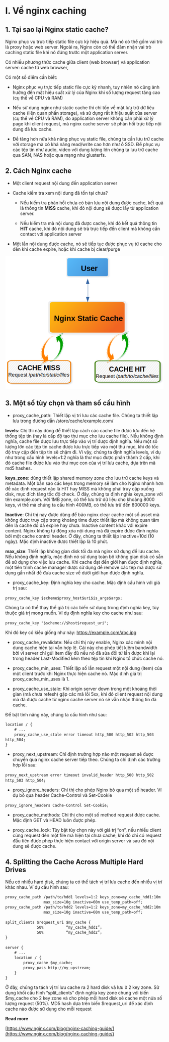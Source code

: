# I. Về nginx caching

## 1. Tại sao lại Nginx static cache?

Nginx phục vụ trực tiếp static file cực kỳ hiệu quả. Mà nó có thể gồm vai trò là proxy hoặc web server. Ngoài ra, Nginx còn có thể đảm nhận vai trò caching static file khi nó đứng trước một application server.

Có nhiều phương thức cache giữa client (web browser) và application server: cache từ web browser,
 
Có một số điểm cần biết:

- Nginx phục vụ trực tiếp static file  cực kỳ nhanh, tuy nhiên nó cũng ảnh hưởng đến mặt hiệu suất xử lý của Nginx khi số lượng request tăng cao (cụ thể về CPU và RAM)

- Nếu sử dụng nginx như static cache thì chỉ tốn về mặt lưu trữ dữ liệu cache (liên quan phần storage), và sử dụng rất ít hiệu suất của server (cụ thể về CPU và RAM), do application server không cần phải xử lý page khi client request, mà nginx cache server sẽ phản hồi trực tiếp nội dung đã lưu cache.

- Để tăng hơn nữa khả năng phục vụ static file, chúng ta cần lưu trữ cache với storage mà có khả năng read/write cao hơn như ổ SSD. Để phục vụ các tệp tin như audio, video với dung lượng lớn chúng ta lưu trữ cache qua SAN, NAS hoặc qua mạng như glusterfs.

## 2. Cách Nginx cache

- Một client request nội dung đến application server

- Cache kiểm tra xem nội dung đã tồn tại chưa?

	+ Nếu kiểm tra phản hồi chưa có bản lưu nội dung được cache, kết quả là thông tin **MISS** cache, khi đó nội dung sẽ được lấy từ application server.

	+ Nếu kiểm tra mà nội dung đã được cache, khi đó kết quả thông tin **HIT** cache, khi đó nội dung sẽ trả trực tiếp đến client mà không cần contact với application server

- Một lần nội dung được cache, nó sẽ tiếp tục được phục vụ từ cache cho đến khi cache expire, hoặc khi cache bị clear/purge

<p align="center">
<img src="images/nginx-static-cache.png" />
</p>

## 3. Một số tùy chọn và tham số cấu hình

- proxy_cache_path: Thiết lập vị trí lưu các cache file. Chúng ta thiết lập lưu trong đường dẫn /store/cache/example.com/

**levels**: Chị thì này dùng để thiết lập cách các cache file được lưu đến hệ thống tệp tin (hay là cấp độ tạo thư mục cho lưu cache file). Nếu không định nghĩa, cache file được lưu trực tiếp vào vị trí được định nghĩa. Nếu một số lượng lớn các tệp tin cache được lưu trực tiếp vào một thư mục, khi đó tốc độ truy cập đến tệp tin sẽ chậm đi. Vì vậy, chúng ta định nghĩa levels, ví dụ như trong cấu hình levels=1:2 nghĩa là thư mục được phân thành 2 cấp, khi đó cache file được lưu vào thư mục con của vị trí lưu cache, dựa trên mã md5 hashes.

**keys_zone**: dùng thiết lập shared memory zone cho lưu trữ cache keys và metadata.  Một bản sao các keys trong memory sẽ làm cho Nginx nhanh hơn để xác định request nào là HIT hay MISS mà không phải truy cập xuống disk, mục đích tăng tốc độ check. Ở đây, chúng ta định nghĩa keys_zone với tên example.com. Với 1MB zone, có thể lưu trữ dữ liệu cho khoảng 8000 keys, vì thế mà chúng ta cấu hình 400MB, có thể lưu trữ đến 800000 keys.

**Inactive**: Chỉ thị này được dùng để bảo nginx clear cache một số asset mà không được truy cập trong khoảng time được thiết lập mà không quan tâm đến là cache đó đã expire hay chưa. Inactive content khác với expire content. Nginx không tự động xóa nội dung mà đã expire được định nghĩa bởi một cache control header. Ở đây, chúng ta thiết lập inactive=10d (10 ngày). Mặc định inactive được thiết lập là 10 phút.

**max_size**: Thiết lập không gian disk tối đa mà nginx sử dụng để lưu cache. Nếu không định nghĩa, mặc định nó sử dụng toàn bộ không gian disk có sẵn để sử dụng cho việc lưu cache. Khi cache đạt đến giới hạn được định nghĩa, một tiến trình cache manager được sử dụng để remove các tệp mà được sử dụng gần nhất để đưa cache size về dưới giới hạn được định nghĩa.

- proxy_cache_key: Định nghĩa key cho cache. Mặc định cấu hình với giá trị sau:

`proxy_cache_key $scheme$proxy_host$uri$is_args$args;`

Chúng ta có thể thay thế giá trị các biến sử dụng trong định nghĩa key, tùy thuộc giá trị mong muốn. Ví dụ định nghĩa key cho cache như sau:

`proxy_cache_key "$scheme://$host$request_uri";`

Khi đó key có kiểu giống như này: https://example.com/abc.jpg

- proxy_cache_revalidate: Nếu chỉ thị này enable, Nginx xác minh nội dung cache hiện tại vẫn hợp lệ. Cái này cho phép tiết kiệm bandwidth bởi vì server chỉ gửi item đầy đủ nếu nó đã sửa đổi từ lần được khi lại trong header Last-Modified kèm theo tệp tin khi Nginx tổ chức cache nó.

- proxy_cache_min_uses: Thiết lập số lần request một nội dung (item) của một client trước khi Nginx thực hiện cache nó. Mặc định giá trị proxy_cache_min_uses là 1. 

- proxy_cache_use_stale:  Khi origin server down trong một khoảng thời gian (mà chưa refesh) gặp các mã lỗi 5xx, khi đó client request nội dung mà đã được cache từ nginx cache server nó sẽ vẫn nhận thông tin đã cache.

Để bật tính năng này, chúng ta cấu hình như sau:

```
location / {
    # ...
    proxy_cache_use_stale error timeout http_500 http_502 http_503 http_504;
}
```

- proxy_next_upstream: Chỉ định trường hợp nào một request sẽ được chuyển qua nginx cache server tiếp theo. Chúng ta chỉ định các trường hợp lỗi sau:

`proxy_next_upstream error timeout invalid_header http_500 http_502 http_503 http_504;`

- proxy_ignore_headers: Chỉ thị cho phép Nginx bỏ qua một số header. Ví dụ bỏ qua header Cache-Control và Set-Cookie

`proxy_ignore_headers Cache-Control Set-Cookie;`

- proxy_cache_methods: Chỉ thị cho một số method request được cache. Mặc định GET và HEAD luôn được phép.

- proxy_cache_lock: Tùy bật tùy chọn này với giá trị “on”, nếu nhiều client cùng request đến một file mà hiện tại chưa cache, khi đó chỉ có request đầu tiên được phép thực hiện contact với origin server và sau đó nội dung sẽ được cache.

## 4. Splitting the Cache Across Multiple Hard Drives

Nếu có nhiều hard disk, chúng ta có thể tách vị trí lưu cache đến nhiều vị trí khác nhau. Ví dụ cấu hình sau:

```
proxy_cache_path /path/to/hdd1 levels=1:2 keys_zone=my_cache_hdd1:10m
                 max_size=10g inactive=60m use_temp_path=off;
proxy_cache_path /path/to/hdd2 levels=1:2 keys_zone=my_cache_hdd2:10m
                 max_size=10g inactive=60m use_temp_path=off;

split_clients $request_uri $my_cache {
              50%          “my_cache_hdd1”;
              50%          “my_cache_hdd2”;
}

server {
    # ...
    location / {
        proxy_cache $my_cache;
        proxy_pass http://my_upstream;
    }
}

```

Ở đây, chúng ta tách vị trí lưu cache ra 2 hard disk và lưu ở 2 key zone. Sử dụng khối cấu hình “split_clients” định nghĩa key zone chung với biến $my_cache cho 2 key zone và cho phép mỗi hard disk sẽ cache một nửa số lượng request (50%). MD5 hash dựa trên biến $request_uri để xác định cache nào được sử dụng cho mỗi request

**Read more**

[https://www.nginx.com/blog/nginx-caching-guide/](https://www.nginx.com/blog/nginx-caching-guide/)
